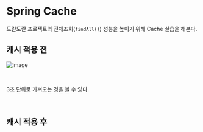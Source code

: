 # Spring Cache

도란도란 프로젝트의 전체조회(`findAll()`) 성능을 높이기 위해 Cache 실습을 해본다.

## 캐시 적용 전
![image](https://user-images.githubusercontent.com/19922698/96353048-88a4ae00-1103-11eb-9965-bf1b46174d51.png)

<br/>

3초 단위로 가져오는 것을 볼 수 있다. 

<br/>

## 캐시 적용 후
